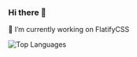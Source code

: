 
### Hi there 👋

🔭 I’m currently working on FlatifyCSS


![Top Languages](https://github-readme-stats.vercel.app/api/top-langs/?username=amir2mi&layout=compact&theme=gruvbox_light)

